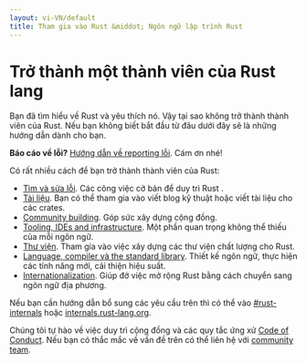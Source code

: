 ```yaml
---
layout: vi-VN/default
title: Tham gia vào Rust &middot; Ngôn ngữ lập trình Rust
---
```


# Trở thành một thành viên của Rust lang

Bạn đã tìm hiểu về Rust và yêu thích nó. Vậy tại sao không trở thành thành viên của Rust.
Nếu bạn không biết bắt đầu từ đâu dưới đây sẽ là những hướng dẫn dành cho bạn.

**Báo cáo về lỗi?** [Hướng dẫn về reporting lỗi][bugs]. Cám ơn nhé!

Có rất nhiều cách để bạn trở thành thành viên của Rust:

* [Tìm và sửa lỗi](contribute-bugs.html). Các công việc cở bản để duy trì Rust .
* [Tài liệu](contribute-docs.html). Bạn có thể tham gia vào viết blog kỹ thuật hoặc viết tài liệu cho các crates.
* [Community building](contribute-community.html). Góp sức xây dựng cộng đồng.
* [Tooling, IDEs and infrastructure](contribute-tools.html). Một phần quan trọng không thể thiếu của mỗi ngôn ngữ.
* [Thư viện](contribute-libs.html). Tham gia vào việc xây dựng các thư viện chất lượng cho Rust.
* [Language, compiler và the standard
  library](contribute-compiler.html). Thiết kế ngôn ngữ, thực hiện các tính năng mới, cải thiện hiệu suất.
* [Internationalization](contribute-translations.html). Giúp đở việc mở rộng Rust bằng cách chuyển sang ngôn ngữ địa phương.

Nếu bạn cần hướng dẫn bổ sung các yêu cầu trên thì có thể vào [#rust-internals] hoặc
[internals.rust-lang.org].

Chúng tôi tự hào về việc duy trì cộng đồng và các quy tắc ứng xử [Code of Conduct][coc]. Nếu bạn có thắc mắc về vấn đề trên có thể liên hệ với [community team].

<!--
TODO: Write a guide to rust processes and governance to link from here
TODO: List of active initiatives
TODO: Write guide to advertising Rust projects to link from
libs / community building
-->

[#rust-internals]: https://client00.chat.mibbit.com/?server=irc.mozilla.org&channel=%23rust-internals
[CONTRIBUTING.md]: https://github.com/rust-lang/rust/blob/master/CONTRIBUTING.md
[bugs]: https://github.com/rust-lang/rust/blob/master/CONTRIBUTING.md#bug-reports
[coc]: https://www.rust-lang.org/conduct.html
[community team]: https://www.rust-lang.org/team.html#Community
[dev_proc]: community.html#rust-development
[devs]: https://github.com/rust-lang/rust/graphs/contributors
[internals.rust-lang.org]: https://internals.rust-lang.org/
[rust-lang/rust]: https://github.com/rust-lang/rust
[rust-lang]: https://github.com/rust-lang
